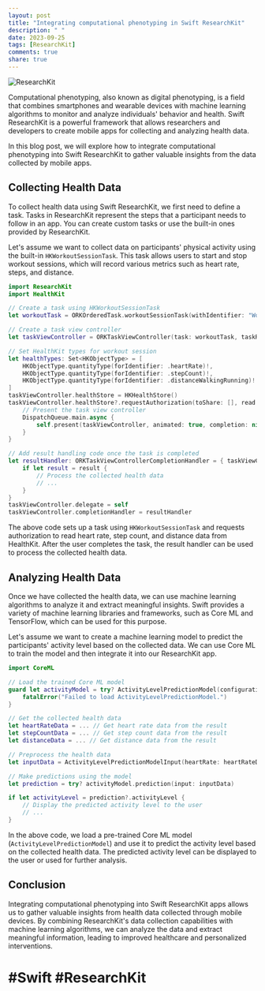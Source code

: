 ```yaml
---
layout: post
title: "Integrating computational phenotyping in Swift ResearchKit"
description: " "
date: 2023-09-25
tags: [ResearchKit]
comments: true
share: true
---
```


![ResearchKit](https://example.com/researchkit.png)

Computational phenotyping, also known as digital phenotyping, is a field that combines smartphones and wearable devices with machine learning algorithms to monitor and analyze individuals' behavior and health. Swift ResearchKit is a powerful framework that allows researchers and developers to create mobile apps for collecting and analyzing health data.

In this blog post, we will explore how to integrate computational phenotyping into Swift ResearchKit to gather valuable insights from the data collected by mobile apps.

## Collecting Health Data

To collect health data using Swift ResearchKit, we first need to define a task. Tasks in ResearchKit represent the steps that a participant needs to follow in an app. You can create custom tasks or use the built-in ones provided by ResearchKit.

Let's assume we want to collect data on participants' physical activity using the built-in `HKWorkoutSessionTask`. This task allows users to start and stop workout sessions, which will record various metrics such as heart rate, steps, and distance.

```swift
import ResearchKit
import HealthKit

// Create a task using HKWorkoutSessionTask
let workoutTask = ORKOrderedTask.workoutSessionTask(withIdentifier: "WorkoutTask", intendedUseDescription: "Please start a workout session.")

// Create a task view controller
let taskViewController = ORKTaskViewController(task: workoutTask, taskRun: nil)

// Set HealthKit types for workout session
let healthTypes: Set<HKObjectType> = [
    HKObjectType.quantityType(forIdentifier: .heartRate)!,
    HKObjectType.quantityType(forIdentifier: .stepCount)!,
    HKObjectType.quantityType(forIdentifier: .distanceWalkingRunning)!
]
taskViewController.healthStore = HKHealthStore()
taskViewController.healthStore?.requestAuthorization(toShare: [], read: healthTypes) { _, _ in
    // Present the task view controller
    DispatchQueue.main.async {
        self.present(taskViewController, animated: true, completion: nil)
    }
}

// Add result handling code once the task is completed
let resultHandler: ORKTaskViewControllerCompletionHandler = { taskViewController, result, error in
    if let result = result {
        // Process the collected health data
        // ...
    }
}
taskViewController.delegate = self
taskViewController.completionHandler = resultHandler
```

The above code sets up a task using `HKWorkoutSessionTask` and requests authorization to read heart rate, step count, and distance data from HealthKit. After the user completes the task, the result handler can be used to process the collected health data.

## Analyzing Health Data

Once we have collected the health data, we can use machine learning algorithms to analyze it and extract meaningful insights. Swift provides a variety of machine learning libraries and frameworks, such as Core ML and TensorFlow, which can be used for this purpose.

Let's assume we want to create a machine learning model to predict the participants' activity level based on the collected data. We can use Core ML to train the model and then integrate it into our ResearchKit app.

```swift
import CoreML

// Load the trained Core ML model
guard let activityModel = try? ActivityLevelPredictionModel(configuration: .init()) else {
    fatalError("Failed to load ActivityLevelPredictionModel.")
}

// Get the collected health data
let heartRateData = ... // Get heart rate data from the result
let stepCountData = ... // Get step count data from the result
let distanceData = ... // Get distance data from the result

// Preprocess the health data
let inputData = ActivityLevelPredictionModelInput(heartRate: heartRateData, stepCount: stepCountData, distance: distanceData)

// Make predictions using the model
let prediction = try? activityModel.prediction(input: inputData)

if let activityLevel = prediction?.activityLevel {
    // Display the predicted activity level to the user
    // ...
}
```

In the above code, we load a pre-trained Core ML model (`ActivityLevelPredictionModel`) and use it to predict the activity level based on the collected health data. The predicted activity level can be displayed to the user or used for further analysis.

## Conclusion

Integrating computational phenotyping into Swift ResearchKit apps allows us to gather valuable insights from health data collected through mobile devices. By combining ResearchKit's data collection capabilities with machine learning algorithms, we can analyze the data and extract meaningful information, leading to improved healthcare and personalized interventions.

# #Swift #ResearchKit